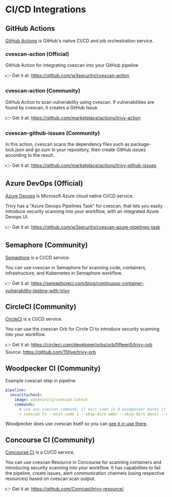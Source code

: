 # CI/CD Integrations

## GitHub Actions
[GitHub Actions](https://github.com/features/actions) is GitHub's native CI/CD and job orchestration service.

### cvescan-action (Official)

GitHub Action for integrating cvescan into your GitHub pipeline

👉 Get it at: <https://github.com/w3security/cvescan-action>

### cvescan-action (Community)

GitHub Action to scan vulnerability using cvescan. If vulnerabilities are found by cvescan, it creates a GitHub Issue.

👉 Get it at: <https://github.com/marketplace/actions/trivy-action>

### cvescan-github-issues (Community)

In this action, cvescan scans the dependency files such as package-lock.json and go.sum in your repository, then create GitHub issues according to the result.

👉 Get it at: <https://github.com/marketplace/actions/trivy-github-issues>

## Azure DevOps (Official)
[Azure Devops](https://azure.microsoft.com/en-us/products/devops/#overview) is Microsoft Azure cloud native CI/CD service.

Trivy has a "Azure Devops Pipelines Task" for cvescan, that lets you easily introduce security scanning into your workflow, with an integrated Azure Devops UI.

👉 Get it at: <https://github.com/w3security/cvescan-azure-pipelines-task>

## Semaphore (Community)
[Semaphore](https://semaphoreci.com/) is a CI/CD service.

You can use cvescan in Semaphore for scanning code, containers, infrastructure, and Kubernetes in Semaphore workflow.

👉 Get it at: <https://semaphoreci.com/blog/continuous-container-vulnerability-testing-with-trivy>

## CircleCI (Community)
[CircleCI](https://circleci.com/) is a CI/CD service.

You can use the cvescan Orb for Circle CI to introduce security scanning into your workflow.

👉 Get it at: <https://circleci.com/developer/orbs/orb/fifteen5/trivy-orb>
Source: <https://github.com/15five/trivy-orb>

## Woodpecker CI (Community)

Example cvescan step in pipeline

```yml
pipeline:
  securitycheck:
    image: w3security/cvescan:latest
    commands:
      # use any cvescan command, if exit code is 0 woodpecker marks it as passed, else it assumes it failed
      - cvescan fs --exit-code 1 --skip-dirs web/ --skip-dirs docs/ --severity MEDIUM,HIGH,CRITICAL .
```

Woodpecker does use cvescan itself so you can [see it in use there](https://github.com/woodpecker-ci/woodpecker/pull/1163).

## Concourse CI (Community)
[Concourse CI](https://concourse-ci.org/) is a CI/CD service.

You can use cvescan Resource in Concourse for scanning containers and introducing security scanning into your workflow.
It has capabilities to fail the pipeline, create issues, alert communication channels (using respective resources) based on cvescan scan output.

👉 Get it at: <https://github.com/Comcast/trivy-resource/>
